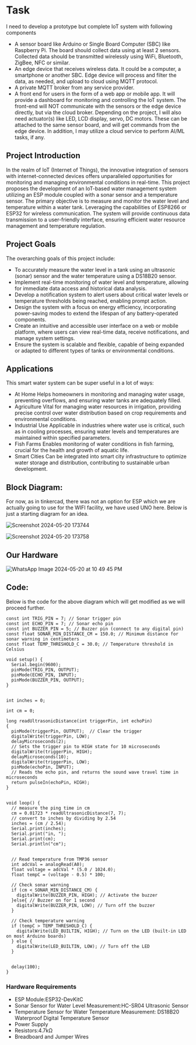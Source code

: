 # Task 
I need to develop a prototype but complete IoT system with following components
- A sensor board like Arduino or Single Board Computer (SBC) like Raspberry Pi. The board should
collect data using at least 2 sensors. Collected data should be transmitted wirelessly using WiFi,
Bluetooth, ZigBee, NFC or similar.
- An edge device that receives wireless data. It could be a computer, a smartphone or another
SBC. Edge device will process and filter the data, as needed, and upload to cloud using MQTT
protocol.
- A private MQTT broker from any service provider.
- A front end for users in the form of a web app or mobile app. It will provide a dashboard for
monitoring and controlling the IoT system. The front-end will NOT communicate with the sensors
or the edge device directly, but via the cloud broker.
Depending on the project, I will also need actuator(s) like LED, LCD display, servo, DC motors.
These can be attached to the same sensor board, and will get commands from the edge device.
In addition, I may utilize a cloud service to perform AI/ML tasks, if any.


## Project Introduction
In the realm of IoT (Internet of Things), the innovative integration of sensors with internet-connected devices offers unparalleled opportunities for monitoring and managing environmental conditions in real-time. This project proposes the development of an IoT-based water management system utilizing an ESP module coupled with a sonar sensor and a temperature sensor. The primary objective is to measure and monitor the water level and temperature within a water tank. Leveraging the capabilities of ESP8266 or ESP32 for wireless communication. The system will provide continuous data transmission to a user-friendly interface, ensuring efficient water resource management and temperature regulation.

## Project Goals
The overarching goals of this project include:

- To accurately measure the water level in a tank using an ultrasonic (sonar) sensor and the water temperature using a DS18B20 sensor.
- Implement real-time monitoring of water level and temperature, allowing for immediate data access and historical data analysis.
- Develop a notification system to alert users about critical water levels or temperature thresholds being reached, enabling prompt action.
- Design the system with a focus on energy efficiency, incorporating power-saving modes to extend the lifespan of any battery-operated components.
- Create an intuitive and accessible user interface on a web or mobile platform, where users can view real-time data, receive notifications, and manage system settings.
- Ensure the system is scalable and flexible, capable of being expanded or adapted to different types of tanks or environmental conditions.


## Applications
This smart water system can be super useful in a lot of ways:
- At Home
Helps homeowners in monitoring and managing water usage, preventing overflows, and ensuring water tanks are adequately filled.
- Agriculture
Vital for managing water resources in irrigation, providing precise control over water distribution based on crop requirements and environmental conditions.
- Industrial Use
Applicable in industries where water use is critical, such as in cooling processes, ensuring water levels and temperatures are maintained within specified parameters.
- Fish Farms
Enables monitoring of water conditions in fish farming, crucial for the health and growth of aquatic life.
- Smart Cities
Can be integrated into smart city infrastructure to optimize water storage and distribution, contributing to sustainable urban development.
## Block Diagram:
For now, as in tinkercad, there was not an option for ESP which we are actually going to use for the WIFI facility, we have used UNO here. Below is just a starting diagram for an idea.


![Screenshot 2024-05-20 173744](https://github.com/maida12/IOTProject/assets/81500487/8f01531f-ec36-4688-8552-6c3093ef962d)

![Screenshot 2024-05-20 173758](https://github.com/maida12/IOTProject/assets/81500487/66279d92-0c83-4b03-922c-ef07375abc55)

## Our Hardware 

![WhatsApp Image 2024-05-20 at 10 49 45 PM](https://github.com/maida12/IOTProject/assets/81500487/4db498c7-405d-4c45-bcf5-d45f766c2b4a)


## Code:
Below is the code for the above diagram which will get modified as we will proceed further.

```
const int TRIG_PIN = 7; // Sonar trigger pin
const int ECHO_PIN = 7; // Sonar echo pin
const int BUZZER_PIN = 5; // Buzzer pin (connect to any digital pin)
const float SONAR_MIN_DISTANCE_CM = 150.0; // Minimum distance for sonar warning in centimeters
const float TEMP_THRESHOLD_C = 30.0; // Temperature threshold in Celsius

void setup() {
  Serial.begin(9600);
  pinMode(TRIG_PIN, OUTPUT);
  pinMode(ECHO_PIN, INPUT);
  pinMode(BUZZER_PIN, OUTPUT);
}


int inches = 0;

int cm = 0;

long readUltrasonicDistance(int triggerPin, int echoPin)
{
  pinMode(triggerPin, OUTPUT);  // Clear the trigger
  digitalWrite(triggerPin, LOW);
  delayMicroseconds(2);
  // Sets the trigger pin to HIGH state for 10 microseconds
  digitalWrite(triggerPin, HIGH);
  delayMicroseconds(10);
  digitalWrite(triggerPin, LOW);
  pinMode(echoPin, INPUT);
  // Reads the echo pin, and returns the sound wave travel time in microseconds
  return pulseIn(echoPin, HIGH);
}


void loop() {
  // measure the ping time in cm
  cm = 0.01723 * readUltrasonicDistance(7, 7);
  // convert to inches by dividing by 2.54
  inches = (cm / 2.54);
  Serial.print(inches);
  Serial.print("in, ");
  Serial.print(cm);
  Serial.println("cm");
  

  // Read temperature from TMP36 sensor
  int adcVal = analogRead(A0);
  float voltage = adcVal * (5.0 / 1024.0);
  float tempC = (voltage - 0.5) * 100;

  // Check sonar warning
  if (cm < SONAR_MIN_DISTANCE_CM) {
    digitalWrite(BUZZER_PIN, HIGH); // Activate the buzzer
  }else{ // Buzzer on for 1 second
    digitalWrite(BUZZER_PIN, LOW); // Turn off the buzzer
  }

  // Check temperature warning
  if (tempC > TEMP_THRESHOLD_C) {
    digitalWrite(LED_BUILTIN, HIGH); // Turn on the LED (built-in LED on most Arduino boards)
  } else {
    digitalWrite(LED_BUILTIN, LOW); // Turn off the LED
  }


  delay(100);
}

```


### Hardware Requirements
- ESP Module:ESP32-DevKitC 
- Sonar Sensor for Water Level Measurement:HC-SR04 Ultrasonic Sensor 
- Temperature Sensor for Water Temperature Measurement: DS18B20 Waterproof Digital Temperature Sensor 
- Power Supply
- Resistors:4.7kΩ 
- Breadboard and Jumper Wires
